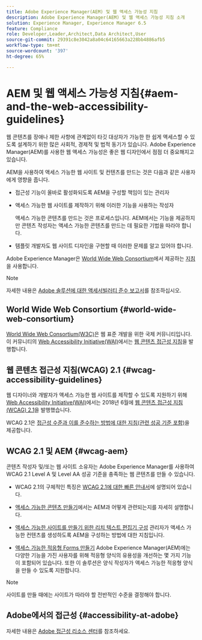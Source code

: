 ```yaml
---
title: Adobe Experience Manager(AEM) 및 웹 액세스 가능성 지침
description: Adobe Experience Manager(AEM) 및 웹 액세스 가능성 지침 소개
solution: Experience Manager, Experience Manager 6.5
feature: Compliance
role: Developer,Leader,Architect,Data Architect,User
source-git-commit: 29391c8e3042a8a04c64165663a228bb4886afb5
workflow-type: tm+mt
source-wordcount: '397'
ht-degree: 65%

---
```


# AEM 및 웹 액세스 가능성 지침{#aem-and-the-web-accessibility-guidelines}

웹 콘텐츠를 장애나 제한 사항에 관계없이 타깃 대상자가 가능한 한 쉽게 액세스할 수 있도록 설계하기 위한 많은 사회적, 경제적 및 법적 동기가 있습니다. Adobe Experience Manager(AEM)를 사용한 웹 액세스 가능성은 좋은 웹 디자인에서 점점 더 중요해지고 있습니다.

AEM을 사용하여 액세스 가능한 웹 사이트 및 컨텐츠를 만드는 것은 다음과 같은 사용자에게 영향을 줍니다.

* 접근성 기능이 올바로 활성화되도록 AEM을 구성할 책임이 있는 관리자

* 액세스 가능한 웹 사이트를 제작하기 위해 이러한 기능을 사용하는 작성자

  액세스 가능한 콘텐츠를 만드는 것은 프로세스입니다. AEM에서는 기능을 제공하지만 콘텐츠 작성자는 액세스 가능한 콘텐츠를 만드는 데 필요한 기법을 따라야 합니다.

* 템플릿 개발자도 웹 사이트 디자인을 구현할 때 이러한 문제를 알고 있어야 합니다.

Adobe Experience Manager은 [World Wide Web Consortium](#world-wide-web-consortium)에서 제공하는 [지침](#wcag-accessibility-guidelines)을 사용합니다.

>[!NOTE]
>
>자세한 내용은 [Adobe 솔루션에 대한 액세서빌러티 준수 보고서](https://www.adobe.com/accessibility/compliance.html)를 참조하십시오.

## World Wide Web Consortium {#world-wide-web-consortium}

[World Wide Web Consortium(W3C)](https://www.w3.org/)은 웹 표준 개발을 위한 국제 커뮤니티입니다. 이 커뮤니티의 [Web Accessibility Initiative(WAI)](https://www.w3.org/WAI/)에서는 [웹 콘텐츠 접근성 지침](#wcag-accessibility-guidelines)을 발행합니다.

## 웹 콘텐츠 접근성 지침(WCAG) 2.1 {#wcag-accessibility-guidelines}

웹 디자이너와 개발자가 액세스 가능한 웹 사이트를 제작할 수 있도록 지원하기 위해 [Web Accessibility Initiative(WAI)](https://www.w3.org/WAI/)에서는 2018년 6월에 [웹 콘텐츠 접근성 지침(WCAG) 2.1](https://www.w3.org/TR/WCAG/)을 발행했습니다.

WCAG 2.1은 [접근성 수준과 이를 준수하는 방법에 대한 지침(관련 성공 기준 포함)](https://www.w3.org/TR/WCAG/#conformance)을 제공합니다.

## WCAG 2.1 및 AEM {#wcag-aem}

콘텐츠 작성자 및/또는 웹 사이트 소유자는 Adobe Experience Manager를 사용하여 WCAG 2.1 Level A 및 Level AA 성공 기준을 충족하는 웹 콘텐츠를 만들 수 있습니다.

* WCAG 2.1의 구체적인 특징은 [WCAG 2.1에 대한 빠른 안내서](/help/managing/qg-wcag.md)에 설명되어 있습니다.

* [액세스 가능한 콘텐츠 만들기](/help/sites-authoring/creating-accessible-content.md)에서는 AEM과 어떻게 관련되는지를 자세히 설명합니다.

* [액세스 가능한 사이트를 만들기 위한 리치 텍스트 편집기 구성](/help/sites-administering/rte-accessible-content.md)
관리자가 액세스 가능한 컨텐츠를 생성하도록 AEM을 구성하는 방법에 대한 지침입니다.

* [액세스 가능한 적응형 Forms 만들기](/help/forms/using/creating-accessible-adaptive-forms.md)
Adobe Experience Manager(AEM)에는 다양한 기능을 가진 사용자를 위해 적응형 양식의 유용성을 개선하는 몇 가지 기능이 포함되어 있습니다. 또한 이 솔루션은 양식 작성자가 액세스 가능한 적응형 양식을 만들 수 있도록 지원합니다.

>[!NOTE]
>
>사이트를 만들 때에는 사이트가 따라야 할 전반적인 수준을 결정해야 합니다.

## Adobe에서의 접근성 {#accessibility-at-adobe}

자세한 내용은 [Adobe 접근성 리소스 센터](https://www.adobe.com/accessibility/)를 참조하세요.
